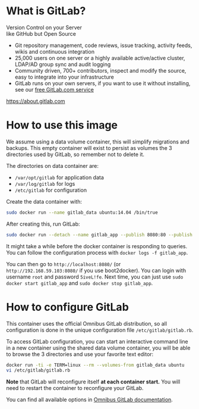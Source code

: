 What is GitLab?
===============

Version Control on your Server  
like GitHub but Open Source

- Git repository management, code reviews, issue tracking, activity feeds, wikis and continuous integration
- 25,000 users on one server or a highly available active/active cluster, LDAP/AD group sync and audit logging
- Community driven, 700+ contributors, inspect and modify the source, easy to integrate into your infrastructure
- GitLab runs on your own servers, if you want to use it without installing, see our [free GitLab.com service](https://about.gitlab.com/gitlab-com)

<https://about.gitlab.com>


How to use this image
=====================

We assume using a data volume container, this will simplify migrations and backups. This empty container will exist to persist as volumes the 3 directories used by GitLab, so remember not to delete it.

The directories on data container are:

- `/var/opt/gitlab` for application data
- `/var/log/gitlab` for logs
- `/etc/gitlab` for configuration

Create the data container with:

```bash
sudo docker run --name gitlab_data ubuntu:14.04 /bin/true
```

After creating this, run GitLab:

```bash
sudo docker run --detach --name gitlab_app --publish 8080:80 --publish 2222:22 --volumes-from gitlab_data genezys/gitlab:7.7.1
```

It might take a while before the docker container is responding to queries. You can follow the configuration process with `docker logs -f gitlab_app`.

You can then go to `http://localhost:8080/` (or `http://192.168.59.103:8080/` if you use boot2docker). You can login with username `root` and password `5iveL!fe`. Next time, you can just use `sudo docker start gitlab_app` and `sudo docker stop gitlab_app`.


How to configure GitLab
========================

This container uses the official Omnibus GitLab distribution, so all configuration is done in the unique configuration file `/etc/gitlab/gitlab.rb`.

To access GitLab configuration, you can start an interactive command line in a new container using the shared data volume container, you will be able to browse the 3 directories and use your favorite text editor:

```bash
docker run -ti -e TERM=linux --rm --volumes-from gitlab_data ubuntu
vi /etc/gitlab/gitlab.rb
```

**Note** that GitLab will reconfigure itself **at each container start.** You will need to restart the container to reconfigure your GitLab.

You can find all available options in [Omnibus GitLab documentation](https://gitlab.com/gitlab-org/omnibus-gitlab/blob/master/README.md#configuration).
